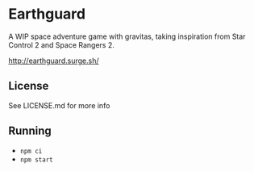 # Earthguard

A WIP space adventure game with gravitas, taking inspiration from Star Control 2 and Space Rangers 2.

http://earthguard.surge.sh/

## License

See LICENSE.md for more info

## Running

- `npm ci`
- `npm start`
